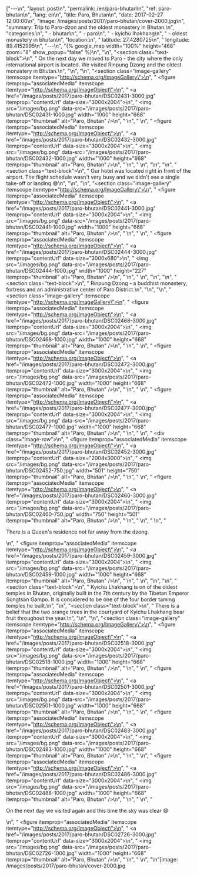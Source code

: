 ["---\n", "layout:     post\n", "permalink:  /en/paro-bhutan\n", "ref:        paro-bhutan\n", "lang:       en\n", "title:      Paro, Bhutan\n", "date:       2017-02-27 12:00:00\n", "image:      /images/posts/2017/paro-bhutan/cover-2000.jpg\n", "summary:    Trip to Paro-dzon and the oldest monastery in Bhutan.\n", "categories:\n", "  - bhutan\n", "  - paro\n", "  - kyichu lhakhang\n", "  - oldest monastery in bhutan\n", "location:\n", "  latitude:  27.4280725\n", "  longitude: 89.4152995\n", "---\n", "{% google_map width=\"100%\" height=\"468\" zoom=\"8\" show_popup=\"false\" %}\n", "\n", "<section class=\"text-block\">\n", "  On the next day we moved to Paro - the city where the only international airport is located. We visited Rinpung Dzong and the oldest monastery in Bhutan.\n", "</section>\n", "\n", "<section class=\"image-gallery\" itemscope itemtype=\"http://schema.org/ImageGallery\">\n", "  <figure itemprop=\"associatedMedia\" itemscope itemtype=\"http://schema.org/ImageObject\">\n", "    <a href=\"/images/posts/2017/paro-bhutan/DSC02431-3000.jpg\" itemprop=\"contentUrl\" data-size=\"3000x2004\">\n", "      <img src=\"/images/bg.png\" data-src=\"/images/posts/2017/paro-bhutan/DSC02431-1000.jpg\" width=\"1000\" height=\"668\" itemprop=\"thumbnail\" alt=\"Paro, Bhutan\" />\n", "    </a>\n", "  </figure>\n", "  <figure itemprop=\"associatedMedia\" itemscope itemtype=\"http://schema.org/ImageObject\">\n", "    <a href=\"/images/posts/2017/paro-bhutan/DSC02432-3000.jpg\" itemprop=\"contentUrl\" data-size=\"3000x2004\">\n", "      <img src=\"/images/bg.png\" data-src=\"/images/posts/2017/paro-bhutan/DSC02432-1000.jpg\" width=\"1000\" height=\"668\" itemprop=\"thumbnail\" alt=\"Paro, Bhutan\" />\n", "    </a>\n", "  </figure>\n", "</section>\n", "\n", "<section class=\"text-block\">\n", "  Our hotel was located right in front of the airport. The flight schedule wasn't very busy and we didn't see a single take-off or landing :smile:\n", "</section>\n", "\n", "<section class=\"image-gallery\" itemscope itemtype=\"http://schema.org/ImageGallery\">\n", "  <figure itemprop=\"associatedMedia\" itemscope itemtype=\"http://schema.org/ImageObject\">\n", "    <a href=\"/images/posts/2017/paro-bhutan/DSC02441-3000.jpg\" itemprop=\"contentUrl\" data-size=\"3000x2004\">\n", "      <img src=\"/images/bg.png\" data-src=\"/images/posts/2017/paro-bhutan/DSC02441-1000.jpg\" width=\"1000\" height=\"668\" itemprop=\"thumbnail\" alt=\"Paro, Bhutan\" />\n", "    </a>\n", "  </figure>\n", "  <figure itemprop=\"associatedMedia\" itemscope itemtype=\"http://schema.org/ImageObject\">\n", "    <a href=\"/images/posts/2017/paro-bhutan/DSC02444-3000.jpg\" itemprop=\"contentUrl\" data-size=\"3000x680\">\n", "      <img src=\"/images/bg.png\" data-src=\"/images/posts/2017/paro-bhutan/DSC02444-1000.jpg\" width=\"1000\" height=\"227\" itemprop=\"thumbnail\" alt=\"Paro, Bhutan\" />\n", "    </a>\n", "  </figure>\n", "</section>\n", "\n", "<section class=\"text-block\">\n", "  Rinpung Dzong - a buddhist monastery, fortress and an administrative center of Paro District.\n", "</section>\n", "\n", "<section class=\"image-gallery\" itemscope itemtype=\"http://schema.org/ImageGallery\">\n", "  <figure itemprop=\"associatedMedia\" itemscope itemtype=\"http://schema.org/ImageObject\">\n", "    <a href=\"/images/posts/2017/paro-bhutan/DSC02468-3000.jpg\" itemprop=\"contentUrl\" data-size=\"3000x2004\">\n", "      <img src=\"/images/bg.png\" data-src=\"/images/posts/2017/paro-bhutan/DSC02468-1000.jpg\" width=\"1000\" height=\"668\" itemprop=\"thumbnail\" alt=\"Paro, Bhutan\" />\n", "    </a>\n", "  </figure>\n", "  <figure itemprop=\"associatedMedia\" itemscope itemtype=\"http://schema.org/ImageObject\">\n", "    <a href=\"/images/posts/2017/paro-bhutan/DSC02472-3000.jpg\" itemprop=\"contentUrl\" data-size=\"3000x2004\">\n", "      <img src=\"/images/bg.png\" data-src=\"/images/posts/2017/paro-bhutan/DSC02472-1000.jpg\" width=\"1000\" height=\"668\" itemprop=\"thumbnail\" alt=\"Paro, Bhutan\" />\n", "    </a>\n", "  </figure>\n", "  <figure itemprop=\"associatedMedia\" itemscope itemtype=\"http://schema.org/ImageObject\">\n", "    <a href=\"/images/posts/2017/paro-bhutan/DSC02477-3000.jpg\" itemprop=\"contentUrl\" data-size=\"3000x2004\">\n", "      <img src=\"/images/bg.png\" data-src=\"/images/posts/2017/paro-bhutan/DSC02477-1000.jpg\" width=\"1000\" height=\"668\" itemprop=\"thumbnail\" alt=\"Paro, Bhutan\" />\n", "    </a>\n", "  </figure>\n", "  <div class=\"image-row\">\n", "    <figure itemprop=\"associatedMedia\" itemscope itemtype=\"http://schema.org/ImageObject\">\n", "      <a href=\"/images/posts/2017/paro-bhutan/DSC02452-3000.jpg\" itemprop=\"contentUrl\" data-size=\"2004x3000\">\n", "        <img src=\"/images/bg.png\" data-src=\"/images/posts/2017/paro-bhutan/DSC02452-750.jpg\" width=\"501\" height=\"750\" itemprop=\"thumbnail\" alt=\"Paro, Bhutan\" />\n", "      </a>\n", "    </figure>\n", "    <figure itemprop=\"associatedMedia\" itemscope itemtype=\"http://schema.org/ImageObject\">\n", "      <a href=\"/images/posts/2017/paro-bhutan/DSC02460-3000.jpg\" itemprop=\"contentUrl\" data-size=\"3000x2004\">\n", "        <img src=\"/images/bg.png\" data-src=\"/images/posts/2017/paro-bhutan/DSC02460-750.jpg\" width=\"750\" height=\"501\" itemprop=\"thumbnail\" alt=\"Paro, Bhutan\" />\n", "      </a>\n", "    </figure>\n", "  </div>\n", "  <p>There is a Queen's residence not far away from the dzong.</p>\n", "  <figure itemprop=\"associatedMedia\" itemscope itemtype=\"http://schema.org/ImageObject\">\n", "    <a href=\"/images/posts/2017/paro-bhutan/DSC02459-3000.jpg\" itemprop=\"contentUrl\" data-size=\"3000x2004\">\n", "      <img src=\"/images/bg.png\" data-src=\"/images/posts/2017/paro-bhutan/DSC02459-1000.jpg\" width=\"1000\" height=\"668\" itemprop=\"thumbnail\" alt=\"Paro, Bhutan\" />\n", "    </a>\n", "  </figure>\n", "</section>\n", "\n", "<section class=\"text-block\">\n", "  Kyichu Lhakhang is on of the oldest temples in Bhutan, originally built in the 7th century by the Tibetan Emperor Songtsän Gampo. It is considered to be one of the four border taming temples he built.\n", "</section>\n", "<section class=\"text-block\">\n", "  There is a belief that the two orange trees in the courtyard of Kyichu Lhakhang bear fruit throughout the year.\n", "</section>\n", "\n", "<section class=\"image-gallery\" itemscope itemtype=\"http://schema.org/ImageGallery\">\n", "  <figure itemprop=\"associatedMedia\" itemscope itemtype=\"http://schema.org/ImageObject\">\n", "    <a href=\"/images/posts/2017/paro-bhutan/DSC02518-3000.jpg\" itemprop=\"contentUrl\" data-size=\"3000x2004\">\n", "      <img src=\"/images/bg.png\" data-src=\"/images/posts/2017/paro-bhutan/DSC02518-1000.jpg\" width=\"1000\" height=\"668\" itemprop=\"thumbnail\" alt=\"Paro, Bhutan\" />\n", "    </a>\n", "  </figure>\n", "  <figure itemprop=\"associatedMedia\" itemscope itemtype=\"http://schema.org/ImageObject\">\n", "    <a href=\"/images/posts/2017/paro-bhutan/DSC02501-3000.jpg\" itemprop=\"contentUrl\" data-size=\"3000x2004\">\n", "      <img src=\"/images/bg.png\" data-src=\"/images/posts/2017/paro-bhutan/DSC02501-1000.jpg\" width=\"1000\" height=\"668\" itemprop=\"thumbnail\" alt=\"Paro, Bhutan\" />\n", "    </a>\n", "  </figure>\n", "  <figure itemprop=\"associatedMedia\" itemscope itemtype=\"http://schema.org/ImageObject\">\n", "    <a href=\"/images/posts/2017/paro-bhutan/DSC02483-3000.jpg\" itemprop=\"contentUrl\" data-size=\"3000x2004\">\n", "      <img src=\"/images/bg.png\" data-src=\"/images/posts/2017/paro-bhutan/DSC02483-1000.jpg\" width=\"1000\" height=\"668\" itemprop=\"thumbnail\" alt=\"Paro, Bhutan\" />\n", "    </a>\n", "  </figure>\n", "  <figure itemprop=\"associatedMedia\" itemscope itemtype=\"http://schema.org/ImageObject\">\n", "    <a href=\"/images/posts/2017/paro-bhutan/DSC02486-3000.jpg\" itemprop=\"contentUrl\" data-size=\"3000x2004\">\n", "      <img src=\"/images/bg.png\" data-src=\"/images/posts/2017/paro-bhutan/DSC02486-1000.jpg\" width=\"1000\" height=\"668\" itemprop=\"thumbnail\" alt=\"Paro, Bhutan\" />\n", "    </a>\n", "  </figure>\n", "  <p>On the next day we visited again and this time the sky was clear :smile:</p>\n", "  <figure itemprop=\"associatedMedia\" itemscope itemtype=\"http://schema.org/ImageObject\">\n", "    <a href=\"/images/posts/2017/paro-bhutan/DSC02726-3000.jpg\" itemprop=\"contentUrl\" data-size=\"3000x2004\">\n", "      <img src=\"/images/bg.png\" data-src=\"/images/posts/2017/paro-bhutan/DSC02726-1000.jpg\" width=\"1000\" height=\"668\" itemprop=\"thumbnail\" alt=\"Paro, Bhutan\" />\n", "    </a>\n", "  </figure>\n", "</section>\n"]image:      /images/posts/2017/paro-bhutan/cover-2000.jpg
